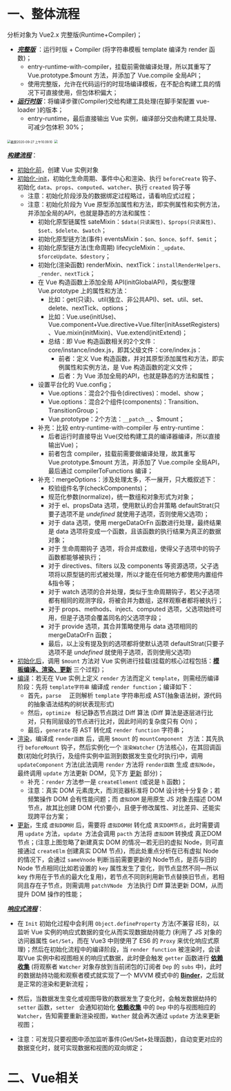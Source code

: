 # 一、整体流程

分析对象为 Vue2.x 完整版(Runtime+Compiler)；

- **<u>*完整版*</u>** ：运行时版 + Compiler (将字符串模板 template 编译为 render 函数)；
  - entry-runtime-with-compiler，挂载前需做编译处理，所以其重写了 Vue.prototype.$mount 方法，并添加了 Vue.compile 全局API；
  - 使用完整版，允许在代码运行的时现场编译模板，在不配合构建工具的情况下可直接使用，但包体积偏大；
- **<u>*运行时版*</u>**：将编译步骤(Compiler)交给构建工具处理(在脚手架配置 vue-loader )的版本；
  - entry-runtime，最后直接输出 Vue 实例，编译部分交由构建工具处理、可减少包体积 30%；

<img src="https://leibnize-picbed.oss-cn-shenzhen.aliyuncs.com/img/20200927100917.png" alt="截屏2020-09-27 上午10.09.10" style="zoom:50%;" />

<img src="https://leibnize-picbed.oss-cn-shenzhen.aliyuncs.com/img/20200908132749.png" style="zoom:50%;" />

**<u>*构建流程*</u>**：

- <u>初始化前</u>，创建 Vue 实例对象
- <u>初始化-init</u>，初始化生命周期、事件中心和渲染、执行 `beforeCreate` 钩子、初始化 `data`、`props`、`computed`、`watcher`、执行 `created` 钩子等
  - 注意：初始化阶段涉及的数据绑定过程略过，请看响应式过程；
  - 注意：初始化阶段为 Vue 原型添加属性和方法，即实例属性和实例方法，并添加全局的API，也就是静态的方法和属性：
    - 初始化原型链属性 sateMixin：`$data(只读属性)、$props(只读属性)、$set、$delete、$watch`；
    - 初始化原型链方法(事件) eventsMixin：`$on、$once、$off、$emit`；
    - 初始化原型链方法(生命周期) lifecycleMixin：`_update、$forceUpdate、$destory`；
    - 初始化(渲染函数) renderMixin、nextTick：`installRenderHelpers、_render、nextTick`；
    - 在 Vue 构造函数上添加全局 API(initGlobalAPI)，类似整理 Vue.prototype 上的属性和方法：
      - 比如：get(只读)、util(独立、非公共API)、set、util、set、delete、nextTick、options；
      - 比如：Vue.use(initUse)、Vue.component+Vue.directive+Vue.filter(initAssetRegisters)、Vue.mixin(initMixin)、Vue.extend(initExtend)；
      - 总结：即 Vue 构造函数相关的2个文件：core/instance/index.js，即其父级文件：core/index.js：
        - 前者：定义 Vue 构造函数，并对其原型添加属性和方法，即实例属性和实例方法，是 Vue 构造函数的定义文件；
        - 后者：为 Vue 添加全局的API，也就是静态的方法和属性；
    - 设置平台化的 Vue.config；
      - Vue.options：混合2个指令(directives)：model、show；
      - Vue.options：混合2个组件(components)：Transition、TransitionGroup；
      - Vue.prototype：2个方法：`__patch__`、$mount；
    - 补充：比较 entry-runtime-with-compiler 与 entry-runtime：
      - 后者运行时直接导出 Vue(交给构建工具的编译器编译，所以直接输出Vue)；
      - 前者包含 compiler，挂载前需要做编译处理，故其重写 Vue.prototype.$mount 方法，并添加了 Vue.compile 全局API，最后通过 compilerToFunctions 编译；
    - 补充：mergeOptions：涉及处理太多，不一展开，只大概叙述下：
      - 校验组件名字(checkComponents)；
      - 规范化参数(normalize)，统一数组和对象形式为对象；
      - 对于 el、propsData 选项，使用默认的合并策略 defaultStrat(只要子选项不是 *undefined* 就使用子选项，否则使用父选项)；
      - 对于 data 选项，使用 mergeDataOrFn 函数进行处理，最终结果是 data 选项将变成一个函数，且该函数的执行结果为真正的数据对象；
      - 对于 生命周期钩子 选项，将合并成数组，使得父子选项中的钩子函数都能够被执行；
      - 对于 directives、filters 以及 components 等资源选项，父子选项将以原型链的形式被处理，所以才能在任何地方都使用内置组件&指令等；
      - 对于 watch 选项的合并处理，类似于生命周期钩子，若父子选项都有相同的观测字段，将被合并为数组，这样观察者都将被执行；
      - 对于 props、methods、inject、computed 选项，父选项始终可用，但是子选项会覆盖同名的父选项字段；
      - 对于 provide 选项，其合并策略使用与 data 选项相同的 mergeDataOrFn 函数；
      - 最后，以上没有提及到的选项都将使默认选项 defaultStrat(只要子选项不是 *undefined* 就使用子选项，否则使用父选项)
- <u>初始化后</u>，调用 `$mount` 方法对 Vue 实例进行挂载(挂载的核心过程包括：**<u>模板编译、渲染、更新</u>**  三个过程)；
- <u>编译</u>：若无在 Vue 实例上定义 `render` 方法而定义 `template`，则需经历编译阶段：先将 `template字符串` 编译成 `render function`；编译如下： 
  - 首先，`parse  ` 正则解析 `template` 字符串形成 AST(抽象语法树，源代码的抽象语法结构的树状表现形式)
  - 然后，`optimize ` 标记静态节点跳过 Diff 算法 (Diff 算法是逐层进行比对，只有同层级的节点进行比对，因此时间的复杂度只有 O(n)；
  - 最后，`generate` 将 AST 转化成 `render function` 字符串；
- <u>渲染</u>，编译成 `render函数` 后，调用 `$mount` 的 `mountComponent ` 方法：其先执行 `beforeMount` 钩子，然后实例化一个 `渲染Watcher` (方法核心)，在其回调函数(初始化时执行，及组件实例中监测到数据发生变化时执行)中，调用 `updateComponent` 方法(此法调用 `render` 方法将 `render函数` 生成 `虚拟Node`，最终调用 `update` 方法更新 DOM，见下方 <u>更新</u> 部分)；
  - 补充：`render` 方法参一是 `createElement` (或说是 `h` 函数)；
  - 注意：真实 DOM 元素庞大，而浏览器标准将 DOM 设计地十分复杂；若频繁操作 DOM 会有性能问题；而 `虚拟DOM` 是用原生 JS 对象去描述 DOM 节点，故其比创建 DOM 代价要小，且便于修改属性、对比差异、还能实现跨平台方案；
- <u>更新</u>，生成 `虚拟DOM树` 后，需要将 `虚拟DOM树` 转化成 `真实DOM节点`，此时需要调用 `update` 方法，`update `方法会调用 `pacth` 方法将 `虚拟DOM` 转换成 真正DOM 节点；(注意上图忽略了新建真实 DOM 的情况—若无旧的虚拟 Node，则可直接通过 `createElm` 创建真实 DOM 节点)，而此处重点分析在已有虚拟 Node 的情况下，会通过 `sameVnode` 判断当前需要更新的 Node节点，是否与旧的 Node 节点相同(比如若设置的 `key` 属性发生了变化，则节点显然不同—所以 key 作用在于节点的最大化复用)，若节点不同则利用新节点替换旧节点，若相同且存在子节点，则需调用 `patchVNode ` 方法执行 Diff 算法更新 DOM，从而提升 DOM 操作的性能；

**<u>*响应式流程*</u>**：

- 在 `Init` 初始化过程中会利用  `Object.defineProperty` 方法(不兼容 IE8)，以监听 Vue 实例的响应式数据的变化从而实现数据劫持能力 (利用了 JS 对象的访问器属性 `Get/Set`，而在 Vue3 中则使用了 ES6 的 `Proxy` 来优化响应式原理)；然后在初始化流程中的编译阶段，当 `render function` 被渲染时，会读取Vue 实例中和视图相关的响应式数据，此时便会触发 `getter`  函数进行 **<u>依赖收集</u>** (将观察者 `Watcher` 对象存放到当前闭包的订阅者 `Dep` 的 `subs` 中)，此时的数据劫持功能和观察者模式就实现了一个 MVVM 模式中的  **<u>Binder</u>**，之后就是正常的渲染和更新流程；
- 然后，当数据发生变化或视图导致的数据发生了变化时，会触发数据劫持的 `setter` 函数，`setter ` 会通知初始化 **<u>依赖收集</u>** 中的 `Dep` 中的与视图相应的`Watcher`，告知需要重新渲染视图，`Wather` 就会再次通过 `update` 方法来更新视图；

- 注意：可发现只要视图中添加监听事件(Get/Set+处理函数)，自动变更对应的数据变化时，就可实现数据和视图的双向绑定；





# 二、Vue相关